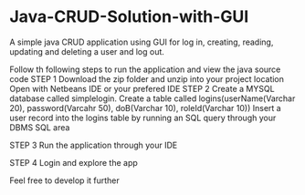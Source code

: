 # Java-CRUD-Solution-with-GUI
A simple java CRUD application using GUI for log in, creating, reading, updating and deleting a user and log out.

Follow th following steps to run the application and view the java source code
STEP 1
Download the zip folder and unzip into your project location
Open with Netbeans IDE or your prefered IDE
STEP 2
Create a MYSQL database called simplelogin.
Create a table called logins(userName(Varchar 20), password(Varcahr 50), doB(Varchar 10), roleId(Varchar 10))
Insert a user record into the logins table by running an SQL query through your DBMS SQL area

STEP 3
Run the application through your IDE

STEP 4
Login and explore the app

Feel free to develop it further
